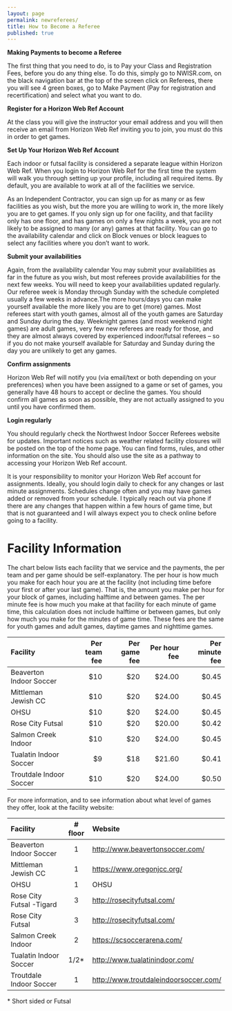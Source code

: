 ```yaml
---
layout: page
permalink: newreferees/
title: How to Become a Referee
published: true
---
```

**Making Payments to become a Referee**

The first thing that you need to do, is to Pay your Class and Registration Fees, before you do any thing else.
To do this, simply go to NWISR.com, on the black navigation bar at the top of the screen click on Referees,
there you will see 4 green boxes, go to Make Payment (Pay for registration and recertification) and select what you want to do.

**Register for a Horizon Web Ref Account**

At the class you will give the instructor your email address and you will then receive an email from Horizon Web Ref inviting you to join, you must do this in order to get games. 

**Set Up Your Horizon Web Ref Account**

Each indoor or futsal facility is considered a separate league within Horizon Web Ref. When you login to Horizon Web Ref for the first time the system will walk you through setting up your profile, including all required items. By default, you are available to work at all of the facilities we service.

As an Independent Contractor, you can sign up for as many or as few facilities as you wish, but the more you are willing to work in, the more likely you are to get games. If you only sign up for one facility, and that facility only has one floor, and has games on only a few nights a week, you are not likely to be assigned to many (or any) games at that facility.
You can go to the availability calendar and click on Block venues or block leagues to select any facilities where you don’t want to work.  

**Submit your availabilities**

Again, from the availability calendar  You may submit your availabilities as far in the future as you wish, but most referees provide availabilities for the next few weeks. You will need to keep your availabilities updated regularly. Our referee week is Monday through Sunday with the schedule completed usually a few weeks in advance.The more hours/days you can make yourself available the more likely you are to get (more) games.
Most referees start with youth games, almost all of the youth games are Saturday and Sunday during the day. Weeknight games (and most weekend night games) are adult games, very few new referees are ready for those, and they are almost always covered by experienced indoor/futsal referees – so if you do not make yourself available for Saturday and Sunday during the day you are unlikely to get any games.

**Confirm assignments**

Horizon Web Ref will notify you (via email/text or both depending on your preferences) when you have been assigned to a game or set of games, you generally have 48 hours to accept or decline the games. You should confirm all games as soon as possible, they are not actually assigned to you until you have confirmed them.

**Login regularly**

You should regularly check the Northwest Indoor Soccer Referees website for updates. Important notices such as weather related facility closures will be posted on the top of the home page. You can find forms, rules, and other information on the site. You should also use the site as a pathway to accessing your Horizon Web Ref account.

It is your responsibility to monitor your Horizon Web Ref account for assignments. Ideally, you should login daily to check for any changes or last minute assignments. Schedules change often and you may have games added or removed from your schedule. I typically reach out via phone if there are any changes that happen within a few hours of game time, but that is not guaranteed and I will always expect you to check online before going to a facility.

# Facility Information

The chart below lists each facility that we service and the payments, the per team and per game should be self-explanatory. The per hour is how much you make for each hour you are at the facility (not including time before your first or after your last game). That is, the amount you make per hour for your block of games, including halftime and between games. The per minute fee is how much you make at that facility for each minute of game time, this calculation does not include halftime or between games, but only how much you make for the minutes of game time. These fees are the same for youth games and adult games, daytime games and nighttime games.

|Facility|Per team fee|Per game fee|Per hour fee|Per minute fee|
|:-------|-----------:|-----------:|-----------:|-------------:|
|Beaverton Indoor Soccer|$10|$20|$24.00|$0.45|
|Mittleman Jewish CC|$10|$20|$24.00|$0.45|
|OHSU|$10|$20|$24.00|$0.45|
|Rose City Futsal|$10|$20|$20.00|$0.42|
|Salmon Creek Indoor|$10|$20|$24.00|$0.45|
|Tualatin Indoor Soccer|$9|$18|$21.60|$0.41|
|Troutdale Indoor Soccer|$10|$20|$24.00|$0.50|

For more information, and to see information about what level of games they offer, look at the facility website:

|Facility|# floor|Website|
|:-------|:-----:|:------|
|Beaverton Indoor Soccer|1|http://www.beavertonsoccer.com/|
|Mittleman Jewish CC|1|https://www.oregonjcc.org/|
|OHSU|1|OHSU|
|Rose City Futsal -Tigard|3|http://rosecityfutsal.com/|
|Rose City Futsal|3|http://rosecityfutsal.com/|
|Salmon Creek Indoor|2|https://scsoccerarena.com/|
|Tualatin Indoor Soccer|1/2*|http://www.tualatinindoor.com/|
|Troutdale Indoor Soccer|1|http://www.troutdaleindoorsoccer.com/|

\* Short sided or Futsal
